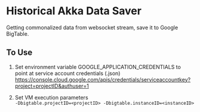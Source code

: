 # Historical Akka Data Saver

Getting commonalized data from websocket stream, save it to Google BigTable.

## To Use

1. Set environment variable GOOGLE_APPLICATION_CREDENTIALS to point at service account credentials (.json)
https://console.cloud.google.com/apis/credentials/serviceaccountkey?project=projectID&authuser=1

2. Set VM execution parameters  
```-Dbigtable.projectID=<projectID> -Dbigtable.instanceID=<instanceID>```


